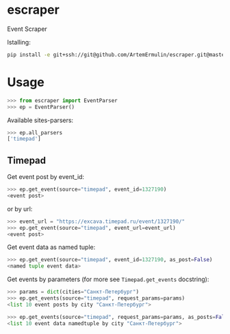 # escraper
Event Scraper

Istalling:
```bash
pip install -e git+ssh://git@github.com/ArtemErmulin/escraper.git@master#egg=escraper
```

# Usage
```python
>>> from escraper import EventParser
>>> ep = EventParser()
```
Available sites-parsers:
```python
>>> ep.all_parsers
['timepad']
```
## Timepad
Get event post by event_id:
```python
>>> ep.get_event(source="timepad", event_id=1327190)
<event post>
```

or by url:
```python
>>> event_url = "https://excava.timepad.ru/event/1327190/"
>>> ep.get_event(source="timepad", event_url=event_url)
<event post>
```

Get event data as named tuple:
```python
>>> ep.get_event(source="timepad", event_id=1327190, as_post=False)
<named tuple event data>
```

Get events by parameters (for more see `Timepad.get_events` docstring):
```python
>>> params = dict(cities="Санкт-Петербург")
>>> ep.get_events(source="timepad", request_params=params)
<list 10 event posts by city "Санкт-Петербург">
```
```python
>>> ep.get_events(source="timepad", request_params=params, as_posts=False)
<list 10 event data namedtuple by city "Санкт-Петербург">
```